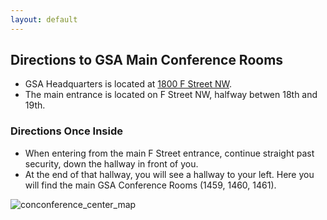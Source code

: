 ```yaml
---
layout: default
---
```


## Directions to GSA Main Conference Rooms

* GSA Headquarters is located at [1800 F Street NW](https://www.google.com/maps/place/US+General+Services+Administration%E2%80%8E/@38.897196,-77.042575,17z/data=!3m1!4b1!4m2!3m1!1s0x89b7b78942dc6109:0xdb9102820ab2fa6c).
* The main entrance is located on F Street NW, halfway betwen 18th and 19th.

### Directions Once Inside
* When entering from the main F Street entrance, continue straight past security, down the hallway in front of you.  
* At the end of that hallway, you will see a hallway to your left.  Here you will find the main GSA Conference Rooms (1459, 1460, 1461). 

![conconference_center_map](https://cloud.githubusercontent.com/assets/633088/4339296/84be9cdc-4022-11e4-9aa3-6b3458181da1.png)










